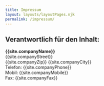 ```yaml
---
title: Impressum
layout: layouts/layoutPages.njk
permalink: /impressum/
---
```

## Verantwortlich für den Inhalt:  

**{{site.companyName}}**  
{{site.companyStreet}}  
{{site.companyZip}} {{site.companyCity}}  
Telefon: {{site.companyPhone}}  
Mobil: {{site.companyMobile}}  
Fax: {{site.companyFax}}



